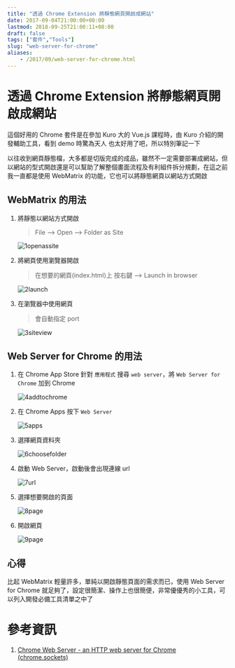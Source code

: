 ```yaml
---
title: "透過 Chrome Extension 將靜態網頁開啟成網站"
date: 2017-09-04T21:00:00+08:00
lastmod: 2018-09-25T21:00:11+08:00
draft: false
tags: ["套件","Tools"]
slug: "web-server-for-chrome"
aliases:
    - /2017/09/web-server-for-chrome.html
---
```

# 透過 Chrome Extension 將靜態網頁開啟成網站
這個好用的 Chrome 套件是在參加 Kuro 大的 Vue.js 課程時，由 Kuro 介紹的開發輔助工具，看到 demo 時驚為天人 也太好用了吧，所以特別筆記一下

以往收到網頁靜態檔，大多都是切版完成的成品，雖然不一定需要部署成網站，但以網站的型式開啟還是可以幫助了解整個畫面流程及有利組件拆分規劃，在這之前我一直都是使用 WebMatrix 的功能，它也可以將靜態網頁以網站方式開啟

## WebMatrix 的用法

1.  將靜態以網站方式開啟

    > File --> Open --> Folder as Site

    ![1openassite](https://user-images.githubusercontent.com/3851540/30013529-bb0f100e-9179-11e7-8485-e516f586f1e2.png)

2.  將網頁使用瀏覽器開啟

    > 在想要的網頁(index.html)上 按右鍵 --> Launch in browser

    ![2launch](https://user-images.githubusercontent.com/3851540/30013531-bb138972-9179-11e7-8e04-e7d8bc812b04.png)

3.  在瀏覽器中使用網頁

    > 會自動指定 port

    ![3siteview](https://user-images.githubusercontent.com/3851540/30013537-bb834776-9179-11e7-8e25-4a82ff66e09d.png)

## Web Server for Chrome 的用法

1.  在 Chrome App Store 針對 `應用程式` 搜尋 `web server`，將 `Web Server for Chrome` 加到 Chrome

    ![4addtochrome](https://user-images.githubusercontent.com/3851540/30013532-bb14233c-9179-11e7-94e0-ca3d73b83e9d.png)

2.  在 Chrome Apps 按下 `Web Server`

    ![5apps](https://user-images.githubusercontent.com/3851540/30013530-bb136636-9179-11e7-8a33-16b04e6b9a8f.png)

3.  選擇網頁資料夾

    ![6choosefolder](https://user-images.githubusercontent.com/3851540/30013533-bb19a780-9179-11e7-9b82-32e6a50ee744.png)

4.  啟動 Web Server，啟動後會出現連線 url

    ![7url](https://user-images.githubusercontent.com/3851540/30013534-bb34277c-9179-11e7-8f90-13fe6230b2a1.png)

5.  選擇想要開啟的頁面

    ![8page](https://user-images.githubusercontent.com/3851540/30013536-bb3af53e-9179-11e7-8b93-b525a54a588b.png)

6.  開啟網頁

    ![9page](https://user-images.githubusercontent.com/3851540/30013535-bb3ae08a-9179-11e7-8b14-a284abe3e1d6.png)

## 心得

比起 WebMatrix 輕量許多，單純以開啟靜態頁面的需求而已，使用 Web Server for Chrome 就足夠了，設定很簡潔、操作上也很簡便，非常優優秀的小工具，可以列入開發必備工具清單之中了

# 參考資訊

1.  [Chrome Web Server - an HTTP web server for Chrome (chrome.sockets)](https://github.com/kzahel/web-server-chrome)
